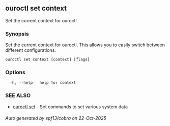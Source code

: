 ## ouroctl set context

Set the current context for ouroctl

### Synopsis

Set the current context for ouroctl. This allows you to easily switch between different configurations.

```
ouroctl set context [context] [flags]
```

### Options

```
  -h, --help   help for context
```

### SEE ALSO

* [ouroctl set](ouroctl_set.md)	 - Set commands to set various system data

###### Auto generated by spf13/cobra on 22-Oct-2025
